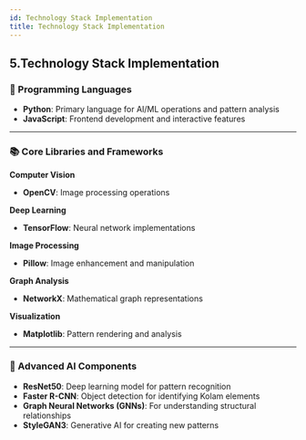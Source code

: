 ```yaml
---
id: Technology Stack Implementation
title: Technology Stack Implementation
---
```


## 5.Technology Stack Implementation

### 📝 Programming Languages  
- **Python**: Primary language for AI/ML operations and pattern analysis  
- **JavaScript**: Frontend development and interactive features  

---

### 📚 Core Libraries and Frameworks  

**Computer Vision**  
- **OpenCV**: Image processing operations  

**Deep Learning**  
- **TensorFlow**: Neural network implementations  

**Image Processing**  
- **Pillow**: Image enhancement and manipulation  

**Graph Analysis**  
- **NetworkX**: Mathematical graph representations  

**Visualization**  
- **Matplotlib**: Pattern rendering and analysis  

---

### 🤖 Advanced AI Components  

- **ResNet50**: Deep learning model for pattern recognition  
- **Faster R-CNN**: Object detection for identifying Kolam elements  
- **Graph Neural Networks (GNNs)**: For understanding structural relationships  
- **StyleGAN3**: Generative AI for creating new patterns  
